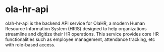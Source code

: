 # ola-hr-api
olah-hr-api is the backend API service for OlaHR, a modern Human Resource Information System (HRIS) designed to help organizations streamline and digitize their HR operations. This service provides core HR functionalities such as employee management, attendance tracking, etc with role-based access.
